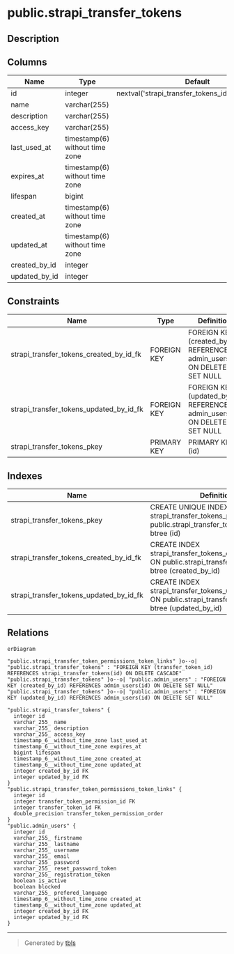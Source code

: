 # public.strapi_transfer_tokens

## Description

## Columns

| Name          | Type                           | Default                                            | Nullable | Children                                                                                                        | Parents                                     | Comment |
| ------------- | ------------------------------ | -------------------------------------------------- | -------- | --------------------------------------------------------------------------------------------------------------- | ------------------------------------------- | ------- |
| id            | integer                        | nextval('strapi_transfer_tokens_id_seq'::regclass) | false    | [public.strapi_transfer_token_permissions_token_links](public.strapi_transfer_token_permissions_token_links.md) |                                             |         |
| name          | varchar(255)                   |                                                    | true     |                                                                                                                 |                                             |         |
| description   | varchar(255)                   |                                                    | true     |                                                                                                                 |                                             |         |
| access_key    | varchar(255)                   |                                                    | true     |                                                                                                                 |                                             |         |
| last_used_at  | timestamp(6) without time zone |                                                    | true     |                                                                                                                 |                                             |         |
| expires_at    | timestamp(6) without time zone |                                                    | true     |                                                                                                                 |                                             |         |
| lifespan      | bigint                         |                                                    | true     |                                                                                                                 |                                             |         |
| created_at    | timestamp(6) without time zone |                                                    | true     |                                                                                                                 |                                             |         |
| updated_at    | timestamp(6) without time zone |                                                    | true     |                                                                                                                 |                                             |         |
| created_by_id | integer                        |                                                    | true     |                                                                                                                 | [public.admin_users](public.admin_users.md) |         |
| updated_by_id | integer                        |                                                    | true     |                                                                                                                 | [public.admin_users](public.admin_users.md) |         |

## Constraints

| Name                                    | Type        | Definition                                                                |
| --------------------------------------- | ----------- | ------------------------------------------------------------------------- |
| strapi_transfer_tokens_created_by_id_fk | FOREIGN KEY | FOREIGN KEY (created_by_id) REFERENCES admin_users(id) ON DELETE SET NULL |
| strapi_transfer_tokens_updated_by_id_fk | FOREIGN KEY | FOREIGN KEY (updated_by_id) REFERENCES admin_users(id) ON DELETE SET NULL |
| strapi_transfer_tokens_pkey             | PRIMARY KEY | PRIMARY KEY (id)                                                          |

## Indexes

| Name                                    | Definition                                                                                                        |
| --------------------------------------- | ----------------------------------------------------------------------------------------------------------------- |
| strapi_transfer_tokens_pkey             | CREATE UNIQUE INDEX strapi_transfer_tokens_pkey ON public.strapi_transfer_tokens USING btree (id)                 |
| strapi_transfer_tokens_created_by_id_fk | CREATE INDEX strapi_transfer_tokens_created_by_id_fk ON public.strapi_transfer_tokens USING btree (created_by_id) |
| strapi_transfer_tokens_updated_by_id_fk | CREATE INDEX strapi_transfer_tokens_updated_by_id_fk ON public.strapi_transfer_tokens USING btree (updated_by_id) |

## Relations

```mermaid
erDiagram

"public.strapi_transfer_token_permissions_token_links" }o--o| "public.strapi_transfer_tokens" : "FOREIGN KEY (transfer_token_id) REFERENCES strapi_transfer_tokens(id) ON DELETE CASCADE"
"public.strapi_transfer_tokens" }o--o| "public.admin_users" : "FOREIGN KEY (created_by_id) REFERENCES admin_users(id) ON DELETE SET NULL"
"public.strapi_transfer_tokens" }o--o| "public.admin_users" : "FOREIGN KEY (updated_by_id) REFERENCES admin_users(id) ON DELETE SET NULL"

"public.strapi_transfer_tokens" {
  integer id
  varchar_255_ name
  varchar_255_ description
  varchar_255_ access_key
  timestamp_6__without_time_zone last_used_at
  timestamp_6__without_time_zone expires_at
  bigint lifespan
  timestamp_6__without_time_zone created_at
  timestamp_6__without_time_zone updated_at
  integer created_by_id FK
  integer updated_by_id FK
}
"public.strapi_transfer_token_permissions_token_links" {
  integer id
  integer transfer_token_permission_id FK
  integer transfer_token_id FK
  double_precision transfer_token_permission_order
}
"public.admin_users" {
  integer id
  varchar_255_ firstname
  varchar_255_ lastname
  varchar_255_ username
  varchar_255_ email
  varchar_255_ password
  varchar_255_ reset_password_token
  varchar_255_ registration_token
  boolean is_active
  boolean blocked
  varchar_255_ prefered_language
  timestamp_6__without_time_zone created_at
  timestamp_6__without_time_zone updated_at
  integer created_by_id FK
  integer updated_by_id FK
}
```

---

> Generated by [tbls](https://github.com/k1LoW/tbls)

